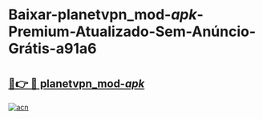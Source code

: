 # Baixar-planetvpn_mod-_apk_-Premium-Atualizado-Sem-Anúncio-Grátis-a91a6

# <h2><a href="https://rak9yl.esa.edu.pl?src=planetvpn_mod-_apk_&ref=a91a6">🔗👉 🔴 planetvpn_mod-_apk_</a></h2>

[![acn](https://github.com/user-attachments/assets/0f9c940e-d8b0-45ae-aac7-cd30a18b3e1c)](https://rak9yl.esa.edu.pl?src=planetvpn_mod-_apk_&ref=a91a6)

